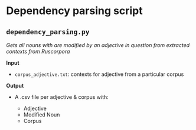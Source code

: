 # Dependency parsing script

## `dependency_parsing.py` 

*Gets all nouns with are modified by an adjective in question from extracted contexts from Ruscorpora*

**Input**

- `corpus_adjective.txt`: contexts for adjective from a particular corpus

**Output**

- A .csv file per adjective & corpus with: 

    - Adjective
    - Modified Noun
    - Corpus